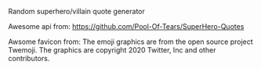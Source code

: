 Random superhero/villain quote generator

Awesome api from: https://github.com/Pool-Of-Tears/SuperHero-Quotes

Awsome favicon from: The emoji graphics are from the open source project Twemoji. The graphics are copyright 2020 Twitter, Inc and other contributors.